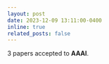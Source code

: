 ```yaml
---
layout: post
date: 2023-12-09 13:11:00-0400
inline: true
related_posts: false
---
```


3 papers accepted to **AAAI**.
